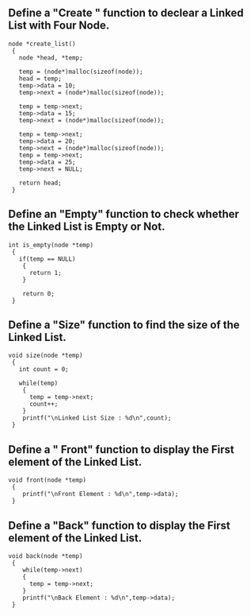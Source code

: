 ## Define a "Create " function to declear a Linked List with Four Node.

```
node *create_list()
 {
   node *head, *temp;

   temp = (node*)malloc(sizeof(node));
   head = temp;
   temp->data = 10;
   temp->next = (node*)malloc(sizeof(node));

   temp = temp->next;
   temp->data = 15;
   temp->next = (node*)malloc(sizeof(node));

   temp = temp->next;
   temp->data = 20;
   temp->next = (node*)malloc(sizeof(node));
   temp = temp->next;
   temp->data = 25;
   temp->next = NULL;

   return head;
 }
 ```


## Define an "Empty" function to check whether the Linked List is Empty or Not.

```
int is_empty(node *temp)
 {
   if(temp == NULL)
    {
      return 1;
    }

    return 0;
 }
 ```


## Define a "Size" function to find the size of the Linked List.

```
void size(node *temp)
 {
   int count = 0;

   while(temp)
    {
      temp = temp->next;
      count++;
    }
    printf("\nLinked List Size : %d\n",count);
 }
 ```


## Define a " Front" function to display the First element of the Linked List.

```
void front(node *temp)
 {
    printf("\nFront Element : %d\n",temp->data);
 }
 ```


## Define a "Back" function to display the First element of the Linked List.

```
void back(node *temp)
 {
    while(temp->next)
    {
      temp = temp->next;
    }
    printf("\nBack Element : %d\n",temp->data);
 }
 ```
